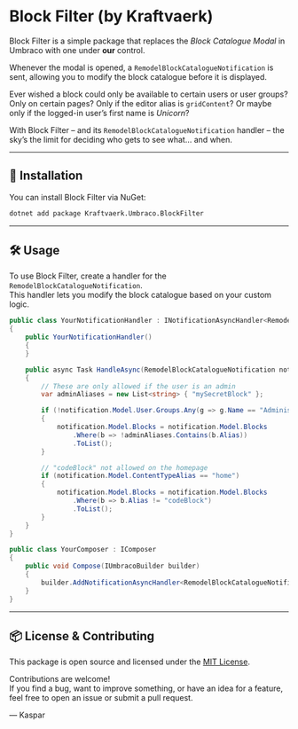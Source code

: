 # Block Filter (by Kraftvaerk)

Block Filter is a simple package that replaces the *Block Catalogue Modal* in Umbraco with one under **our** control.

Whenever the modal is opened, a `RemodelBlockCatalogueNotification` is sent, allowing you to modify the block catalogue before it is displayed.

Ever wished a block could only be available to certain users or user groups? Only on certain pages? Only if the editor alias is `gridContent`? Or maybe only if the logged-in user’s first name is *Unicorn*?  

With Block Filter – and its `RemodelBlockCatalogueNotification` handler – the sky’s the limit for deciding who gets to see what… and when.

---

## 🚀 Installation
You can install Block Filter via NuGet:

```bash
dotnet add package Kraftvaerk.Umbraco.BlockFilter
```

---

## 🛠️ Usage
To use Block Filter, create a handler for the `RemodelBlockCatalogueNotification`.  
This handler lets you modify the block catalogue based on your custom logic.

```csharp
public class YourNotificationHandler : INotificationAsyncHandler<RemodelBlockCatalogueNotification>
{
    public YourNotificationHandler()
    {
    }

    public async Task HandleAsync(RemodelBlockCatalogueNotification notification, CancellationToken cancellationToken)
    {
        // These are only allowed if the user is an admin
        var adminAliases = new List<string> { "mySecretBlock" };

        if (!notification.Model.User.Groups.Any(g => g.Name == "Administrators"))
        {
            notification.Model.Blocks = notification.Model.Blocks
                .Where(b => !adminAliases.Contains(b.Alias))
                .ToList();
        }

        // "codeBlock" not allowed on the homepage
        if (notification.Model.ContentTypeAlias == "home")
        {
            notification.Model.Blocks = notification.Model.Blocks
                .Where(b => b.Alias != "codeBlock")
                .ToList();
        }
    }
}

public class YourComposer : IComposer
{
    public void Compose(IUmbracoBuilder builder)
    {
        builder.AddNotificationAsyncHandler<RemodelBlockCatalogueNotification, YourNotificationHandler>();
    }
}
```

---

## 📦 License & Contributing

This package is open source and licensed under the [MIT License](https://opensource.org/licenses/MIT).

Contributions are welcome!  
If you find a bug, want to improve something, or have an idea for a feature, feel free to open an issue or submit a pull request.

— Kaspar

